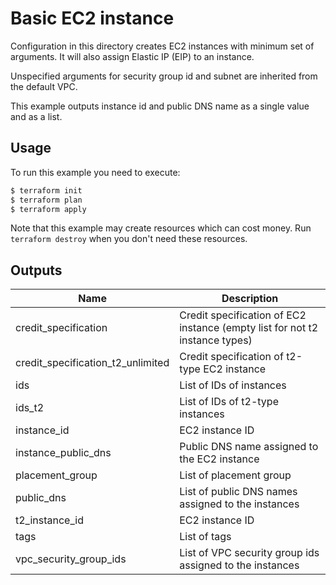 # Basic EC2 instance

Configuration in this directory creates EC2 instances with minimum set of arguments. It will also assign Elastic IP (EIP) to an instance.

Unspecified arguments for security group id and subnet are inherited from the default VPC.

This example outputs instance id and public DNS name as a single value and as a list.

## Usage

To run this example you need to execute:

```bash
$ terraform init
$ terraform plan
$ terraform apply
```

Note that this example may create resources which can cost money. Run `terraform destroy` when you don't need these resources.

<!-- BEGINNING OF PRE-COMMIT-TERRAFORM DOCS HOOK -->
## Outputs

| Name | Description |
|------|-------------|
| credit\_specification | Credit specification of EC2 instance (empty list for not t2 instance types) |
| credit\_specification\_t2\_unlimited | Credit specification of t2-type EC2 instance |
| ids | List of IDs of instances |
| ids\_t2 | List of IDs of t2-type instances |
| instance\_id | EC2 instance ID |
| instance\_public\_dns | Public DNS name assigned to the EC2 instance |
| placement\_group | List of placement group |
| public\_dns | List of public DNS names assigned to the instances |
| t2\_instance\_id | EC2 instance ID |
| tags | List of tags |
| vpc\_security\_group\_ids | List of VPC security group ids assigned to the instances |

<!-- END OF PRE-COMMIT-TERRAFORM DOCS HOOK -->
